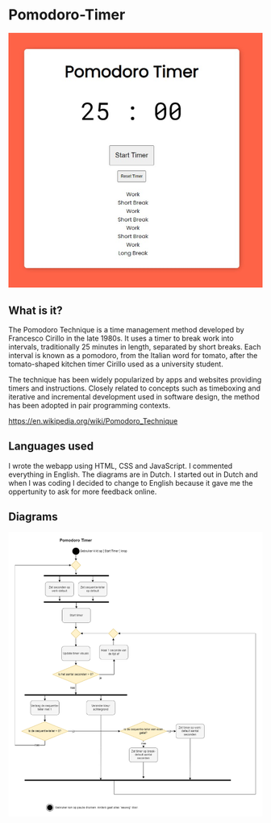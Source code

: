 # Pomodoro-Timer

![My Pomodoro Timer](https://github.com/royschrauwen/100-days-of-code/blob/master/day-18/day-18-screenshot.jpg?raw=true)

## What is it?

The Pomodoro Technique is a time management method developed by Francesco Cirillo in the late 1980s. It uses a timer to break work into intervals, traditionally 25 minutes in length, separated by short breaks. Each interval is known as a pomodoro, from the Italian word for tomato, after the tomato-shaped kitchen timer Cirillo used as a university student.

The technique has been widely popularized by apps and websites providing timers and instructions. Closely related to concepts such as timeboxing and iterative and incremental development used in software design, the method has been adopted in pair programming contexts.

https://en.wikipedia.org/wiki/Pomodoro_Technique

## Languages used

I wrote the webapp using HTML, CSS and JavaScript. I commented everything in English. The diagrams are in Dutch. I started out in Dutch and when I was coding I decided to change to English because it gave me the oppertunity to ask for more feedback online.

## Diagrams

![Activity Diagram](https://github.com/royschrauwen/pomodoro-timer/blob/main/images/pomodoro-activitydiagram.png?raw=true)
